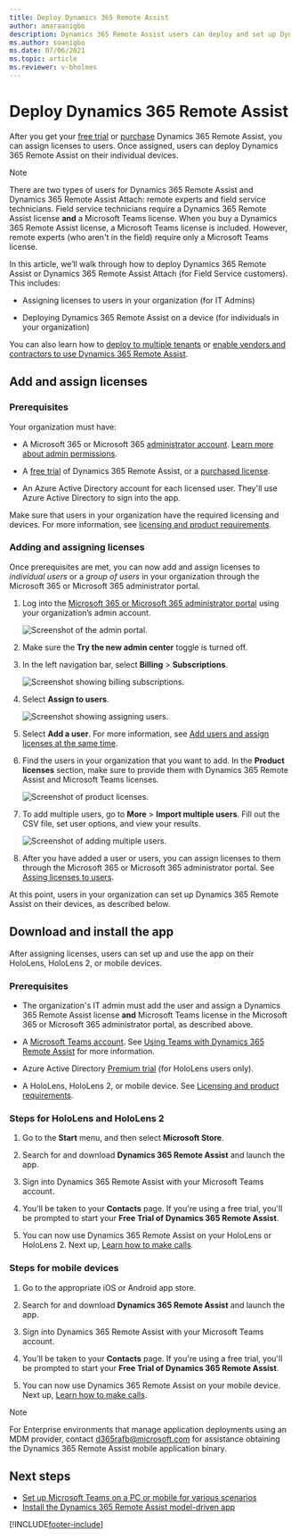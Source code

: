```yaml
---
title: Deploy Dynamics 365 Remote Assist
author: amaraanigbo
description: Dynamics 365 Remote Assist users can deploy and set up Dynamics 365 Remote Assist on their devices. 
ms.author: soanigbo
ms.date: 07/06/2021
ms.topic: article
ms.reviewer: v-bholmes
---
```


# Deploy Dynamics 365 Remote Assist

After you get your [free trial](try-remote-assist.md) or [purchase](buy-remote-assist.md) Dynamics 365 Remote Assist, you can assign licenses to users. Once assigned, users can deploy Dynamics 365 Remote Assist on their individual devices.

> [!Note]
> There are two types of users for Dynamics 365 Remote Assist and Dynamics 365 Remote Assist Attach: remote experts and field service technicians. Field service technicians require a Dynamics 365 Remote Assist license **and** a Microsoft Teams license. When you buy a Dynamics 365 Remote Assist license, a Microsoft Teams license is included. However, remote experts (who aren't in the field) require only a Microsoft Teams license. 

In this article, we’ll walk through how to deploy Dynamics 365 Remote Assist or Dynamics 365 Remote Assist Attach (for Field Service customers). This includes:

-	Assigning licenses to users in your organization (for IT Admins)

-	Deploying Dynamics 365 Remote Assist on a device (for individuals in your organization) 

You can also learn how to [deploy to multiple tenants](multi-tenant-deployment.md) or [enable vendors and contractors to use Dynamics 365 Remote Assist](vendor-use-RA.md).

## Add and assign licenses

### Prerequisites

Your organization must have:

- A Microsoft 365 or Microsoft 365 [administrator account](https://www.microsoft.com/microsoft-365/business/office-365-administration). [Learn more about admin permissions](/office365/admin/admin-overview/admin-overview?view=o365-worldwide). 

- A [free trial](try-remote-assist.md) of Dynamics 365 Remote Assist, or a [purchased license](buy-remote-assist.md). 

- An Azure Active Directory account for each licensed user. They'll use Azure Active Directory to sign into the app.

Make sure that users in your organization have the required licensing and devices. For more information, see [licensing and product requirements](./requirements.md).

### Adding and assigning licenses

Once prerequisites are met, you can now add and assign licenses to *individual users* or a *group of users* in your organization through the Microsoft 365 or Microsoft 365 administrator portal. 

1.	Log into the [Microsoft 365 or Microsoft 365 administrator portal](https://www.microsoft.com/microsoft-365/business/office-365-administration ) using your organization’s admin account.

    ![Screenshot of the admin portal.](./media/buy_1.png "Admin Portal")

2.	Make sure the **Try the new admin center** toggle is turned off.

3.	In the left navigation bar, select **Billing** > **Subscriptions**. 

    ![Screenshot showing billing subscriptions.](./media/deploy_3.png "Billing subscriptions")

4.	Select **Assign to users**. 

    ![Screenshot showing assigning users.](./media/deploy_4.png "Assign users")

5. Select **Add a user**. For more information, see [Add users and assign licenses at the same time](/office365/admin/add-users/add-users?view=o365-worldwide).

6.	Find the users in your organization that you want to add. In the **Product licenses** section, make sure to provide them with Dynamics 365 Remote Assist and Microsoft Teams licenses. 

    ![Screenshot of product licenses.](./media/deploy_6.png "Product licenses")

7. To add multiple users, go to **More** > **Import multiple users**. Fill out the CSV file, set user options, and view your results. 

    ![Screenshot of adding multiple users.](./media/deploy_7.png "Add multiple users")

8.	After you have added a user or users, you can assign licenses to them through the Microsoft 365 or Microsoft 365 administrator portal. See [Assing licenses to users](/office365/admin/manage/assign-licenses-to-users?view=o365-worldwide).

At this point, users in your organization can set up Dynamics 365 Remote Assist on their devices, as described below. 


## Download and install the app

After assigning licenses, users can set up and use the app on their HoloLens, HoloLens 2, or mobile devices. 

### Prerequisites

- The organization's IT admin must add the user and assign a Dynamics 365 Remote Assist license **and** Microsoft Teams license in the Microsoft 365 or Microsoft 365 administrator portal, as described above. 

- A [Microsoft Teams account](https://teams.microsoft.com/start). See [Using Teams with Dynamics 365 Remote Assist](/dynamics365/mixed-reality/remote-assist/use-microsoft-teams-with-remote-assist) for more information.

- Azure Active Directory [Premium trial](https://azure.microsoft.com/trial/get-started-active-directory/) (for HoloLens users only).

- A HoloLens, HoloLens 2, or mobile device. See [Licensing and product requirements](./requirements.md).

### Steps for HoloLens and HoloLens 2

1.	Go to the **Start** menu, and then select **Microsoft Store**. 

2.	Search for and download **Dynamics 365 Remote Assist** and launch the app.

3.	Sign into Dynamics 365 Remote Assist with your Microsoft Teams account. 

4.	You'll be taken to your **Contacts** page. If you're using a free trial, you'll be prompted to start your **Free Trial of Dynamics 365 Remote Assist**. 

5.	You can now use Dynamics 365 Remote Assist on your HoloLens or HoloLens 2. Next up, [Learn how to make calls](making-taking-calls-hololens.md). 

### Steps for mobile devices

1.	Go to the appropriate iOS or Android app store.

2.	Search for and download **Dynamics 365 Remote Assist** and launch the app.

3.	Sign into Dynamics 365 Remote Assist with your Microsoft Teams account. 

4.	You'll be taken to your **Contacts** page. If you're using a free trial, you'll be prompted to start your **Free Trial of Dynamics 365 Remote Assist**.

5.	You can now use Dynamics 365 Remote Assist on your mobile device. Next up, [Learn how to make calls](mobile-app/making-calls-with-ar.md). 

>[!Note]
> For Enterprise environments that manage application deployments using an MDM provider, contact d365rafb@microsoft.com for assistance obtaining the Dynamics 365 Remote Assist mobile application binary.

## Next steps
- [Set up Microsoft Teams on a PC or mobile for various scenarios](set-up-teams.md)
- [Install the Dynamics 365 Remote Assist model-driven app](ra-webapp-install.md)


[!INCLUDE[footer-include](../includes/footer-banner.md)]